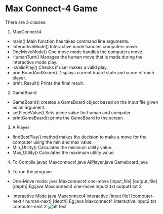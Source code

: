 # Max Connect-4 Game

There are 3 classes:
1. MaxConnect4
* main() Main function has takes command line arguments.
* InteractiveMode() Interactive mode handles computers move.
* OneMoveMode() One move mode handles the computers move. 
* HumanTurn() Manages the human move that is made during the interactive mode play.
* isValidPlay() Checks if user makes a valid play.
* printBoardAndScore() Displays current board state and score of each player.
* print_Result() Prints the final result.


2. GameBoard
* GameBoard() creates a GameBoard object based on the input file given as an argument.
* setPieceValue() Sets piece value for human and computer 
* printGameBoard() prints the GameBoard to the screen


3. AiPlayer
* findBestPlay() method makes the decision to make a move for the computer using
  the min and max value.
* Min_Utility() Calculates the minimum utility value.
* Max_Utility() Calculates the maximum utility value.


4. To Compile
javac Maxconnect4.java AiPlayer.java Gameboard.java

5. To run the program
* One-Move mode:
java Maxconnect4 one-move [input_file] [output_file] [depth]
Eg:java Maxconnect4 one-move input2.txt output1.txt 2

* Interactive Mode
java Maxconnect4 interactive [input file] [computer-next / human-next] [depth]
Eg:java Maxconnect4 interactive input2.txt computer-next 2
![alt text]()
